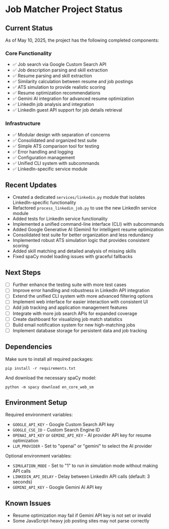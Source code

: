 # Job Matcher Project Status

## Current Status

As of May 10, 2025, the project has the following completed components:

### Core Functionality
- ✅ Job search via Google Custom Search API
- ✅ Job description parsing and skill extraction
- ✅ Resume parsing and skill extraction
- ✅ Similarity calculation between resume and job postings
- ✅ ATS simulation to provide realistic scoring
- ✅ Resume optimization recommendations
- ✅ Gemini AI integration for advanced resume optimization
- ✅ LinkedIn job analysis and integration
- ✅ LinkedIn guest API support for job details retrieval

### Infrastructure
- ✅ Modular design with separation of concerns
- ✅ Consolidated and organized test suite
- ✅ Simple ATS comparison tool for testing
- ✅ Error handling and logging
- ✅ Configuration management
- ✅ Unified CLI system with subcommands
- ✅ LinkedIn-specific service module

## Recent Updates

- Created a dedicated `services/linkedin.py` module that isolates LinkedIn-specific functionality
- Refactored `process_linkedin_job.py` to use the new LinkedIn service module
- Added tests for LinkedIn service functionality
- Implemented a unified command-line interface (CLI) with subcommands
- Added Google Generative AI (Gemini) for intelligent resume optimization
- Consolidated test suite for better organization and less redundancy
- Implemented robust ATS simulation logic that provides consistent scoring
- Added skill matching and detailed analysis of missing skills
- Fixed spaCy model loading issues with graceful fallbacks

## Next Steps

- [ ] Further enhance the testing suite with more test cases
- [ ] Improve error handling and robustness in LinkedIn API integration
- [ ] Extend the unified CLI system with more advanced filtering options
- [ ] Implement web interface for easier interaction with consistent UI
- [ ] Add job tracking and application management features  
- [ ] Integrate with more job search APIs for expanded coverage
- [ ] Create dashboard for visualizing job match statistics
- [ ] Build email notification system for new high-matching jobs
- [ ] Implement database storage for persistent data and job tracking

## Dependencies

Make sure to install all required packages:
```
pip install -r requirements.txt
```

And download the necessary spaCy model:
```
python -m spacy download en_core_web_sm
```

## Environment Setup

Required environment variables:
- `GOOGLE_API_KEY` - Google Custom Search API key
- `GOOGLE_CSE_ID` - Custom Search Engine ID
- `OPENAI_API_KEY` or `GEMINI_API_KEY` - AI provider API key for resume optimization
- `LLM_PROVIDER` - Set to "openai" or "gemini" to select the AI provider

Optional environment variables:
- `SIMULATION_MODE` - Set to "1" to run in simulation mode without making API calls
- `LINKEDIN_API_DELAY` - Delay between LinkedIn API calls (default: 3 seconds)
- `GEMINI_API_KEY` - Google Gemini AI API key

## Known Issues

- Resume optimization may fail if Gemini API key is not set or invalid
- Some JavaScript-heavy job posting sites may not parse correctly

